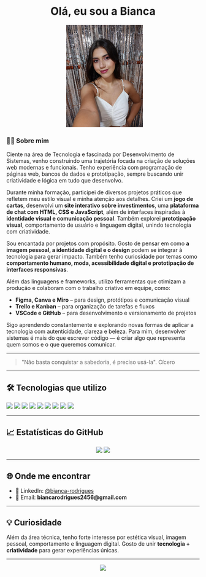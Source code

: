 <h1 align="center">Olá, eu sou a Bianca</h1>

<p align="center">
  <img src="assets/minha-foto.png" alt="" width="200"/>
</p>

### 👩‍💻 Sobre mim

Ciente na área de Tecnologia e fascinada por Desenvolvimento de Sistemas, venho construindo uma trajetória focada na criação de soluções web modernas e funcionais. Tenho experiência com programação de páginas web, bancos de dados e prototipação, sempre buscando unir criatividade e lógica em tudo que desenvolvo.

Durante minha formação, participei de diversos projetos práticos que refletem meu estilo visual e minha atenção aos detalhes. Criei um **jogo de cartas**, desenvolvi um **site interativo sobre investimentos**, uma **plataforma de chat com HTML, CSS e JavaScript**, além de interfaces inspiradas à **identidade visual e comunicação pessoal**. Também explorei **prototipação visual**, comportamento de usuário e linguagem digital, unindo tecnologia com criatividade.

Sou encantada por projetos com propósito. Gosto de pensar em como **a imagem pessoal, a identidade digital e o design** podem se integrar à tecnologia para gerar impacto. Também tenho curiosidade por temas como **comportamento humano, moda, acessibilidade digital e prototipação de interfaces responsivas**.

Além das linguagens e frameworks, utilizo ferramentas que otimizam a produção e colaboram com o trabalho criativo em equipe, como:

- **Figma, Canva e Miro** – para design, protótipos e comunicação visual  
- **Trello e Kanban** – para organização de tarefas e fluxos  
- **VSCode e GitHub** – para desenvolvimento e versionamento de projetos

Sigo aprendendo constantemente e explorando novas formas de aplicar a tecnologia com autenticidade, clareza e beleza. Para mim, desenvolver sistemas é mais do que escrever código — é criar algo que representa quem somos e o que queremos comunicar.

---
> "Não basta conquistar a sabedoria, é preciso usá-la".
> Cícero
---


<h2>🛠️ Tecnologias que utilizo</h2>

<p align="left">
  <img src="https://cdn.jsdelivr.net/gh/devicons/devicon/icons/html5/html5-original.svg" width="40" />
  <img src="https://cdn.jsdelivr.net/gh/devicons/devicon/icons/css3/css3-original.svg" width="40" />
  <img src="https://cdn.jsdelivr.net/gh/devicons/devicon/icons/javascript/javascript-original.svg" width="40" />
  <img src="https://cdn.jsdelivr.net/gh/devicons/devicon/icons/python/python-original.svg" width="40" />
  <img src="https://cdn.jsdelivr.net/gh/devicons/devicon/icons/flask/flask-original.svg" width="40" />
  <img src="https://cdn.jsdelivr.net/gh/devicons/devicon/icons/mysql/mysql-original.svg" width="40" />
  <img src="https://cdn.jsdelivr.net/gh/devicons/devicon/icons/vscode/vscode-original.svg" width="40" />
  <img src="https://cdn.jsdelivr.net/gh/devicons/devicon/icons/windows8/windows8-original.svg" width="40" />
  <img src="https://cdn.jsdelivr.net/gh/devicons/devicon/icons/figma/figma-original.svg" width="40" />
</p>

---

<h2>📈 Estatísticas do GitHub</h2>

<div align="center">
  <img height="180em" src="https://github-readme-stats.vercel.app/api?username=biamoraes&show_icons=true&theme=tokyonight&include_all_commits=true&count_private=true"/>
  <img height="180em" src="https://github-readme-stats.vercel.app/api/top-langs/?username=biamoraes&layout=compact&langs_count=10&theme=tokyonight"/>
</div>

---

<h2>🌐 Onde me encontrar</h2>

<ul>
  <li>💼 LinkedIn: <a href="https://www.linkedin.com/in/bianca-rodrigues-a167b531b/">@bianca-rodrigues</a></li>
  <li>📧 Email: <strong>biancarodrigues2456@gmail.com</strong></li>
</ul>

---

<h2>💡 Curiosidade</h2>

<p>
Além da área técnica, tenho forte interesse por estética visual, imagem pessoal, comportamento e linguagem digital. Gosto de unir <strong>tecnologia + criatividade</strong> para gerar experiências únicas.
</p>

---

<p align="center">
  <img src="https://capsule-render.vercel.app/api?type=waving&color=gradient&height=100&section=footer"/>
</p>
